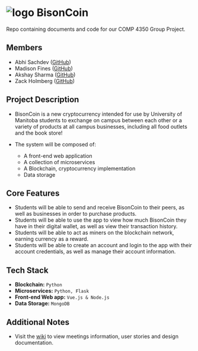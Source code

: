 # ![logo](https://github.com/ZackHolmberg/COMP4350-Project/tree/master/assets/logo2.png) BisonCoin

Repo containing documents and code for our COMP 4350 Group Project.

## Members

- Abhi Sachdev ([GitHub](https://github.com/abhisachdev17))
- Madison Fines ([GitHub](https://github.com/madisonfines))
- Akshay Sharma ([GitHub](https://github.com/akshaysharma21))
- Zack Holmberg ([GitHub](https://github.com/ZackHolmberg))

## Project Description

- BisonCoin is a new cryptocurrency intended for use by University of Manitoba students to exchange on campus between each other or a variety of products at all campus businesses, including all food outlets and the book store!

- The system will be composed of:
  - A front-end web application
  - A collection of microservices
  - A Blockchain, cryptocurrency implementation
  - Data storage

## Core Features

- Students will be able to send and receive BisonCoin to their peers, as well as businesses in order to purchase products.
- Students will be able to use the app to view how much BisonCoin they have in their digital wallet, as well as view their transaction history.
- Students will be able to act as miners on the blockchain network, earning currency as a reward.
- Students will be able to create an account and login to the app with their account credentials, as well as manage their account information.

## Tech Stack

- **Blockchain:** `Python`
- **Microservices:** `Python, Flask`
- **Front-end Web app:** `Vue.js & Node.js`
- **Data Storage:** `MongoDB`

## Additional Notes

- Visit the [wiki](https://github.com/ZackHolmberg/COMP4350-Project/wiki) to view meetings information, user stories and design documentation.

